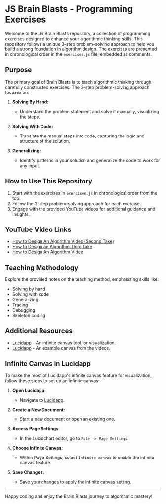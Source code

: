 # JS Brain Blasts - Programming Exercises

Welcome to the JS Brain Blasts repository, a collection of programming exercises designed to enhance your algorithmic thinking skills. This repository follows a unique 3-step problem-solving approach to help you build a strong foundation in algorithm design. The exercises are presented in chronological order in the `exercises.js` file, embedded as comments.

## Purpose

The primary goal of Brain Blasts is to teach algorithmic thinking through carefully constructed exercises. The 3-step problem-solving approach focuses on:

1. **Solving By Hand:**
   - Understand the problem statement and solve it manually, visualizing the steps.

2. **Solving With Code:**
   - Translate the manual steps into code, capturing the logic and structure of the solution.

3. **Generalizing:**
   - Identify patterns in your solution and generalize the code to work for any input.

## How to Use This Repository

1. Start with the exercises in `exercises.js` in chronological order from the top.
2. Follow the 3-step problem-solving approach for each exercise.
3. Engage with the provided YouTube videos for additional guidance and insights.

## YouTube Video Links

- [How to Design An Algorithm Video (Second Take)](https://youtu.be/WKuqDFxxrUs)
- [How to Design an Algorithm Third Take](https://youtu.be/K1yVXez0zuA)
- [How to Design An Algorithm Video](https://youtu.be/B_YXEku3WD0)

## Teaching Methodology

Explore the provided notes on the teaching method, emphasizing skills like:
- Solving by hand
- Solving with code
- Generalizing
- Tracing
- Debugging
- Skeleton coding

## Additional Resources

- [Lucidapp](https://lucid.app) - An infinite canvas tool for visualization.
- [Lucidapp](https://lucid.app/lucidchart/b95b5da9-15d0-4e92-979c-9fc359a03587/edit?viewport_loc=125%2C-234%2C1969%2C869%2C0_0&invitationId=inv_b7bb61d5-7643-4661-a84d-12eeb67da630) - An example canvas from the videos.

## Infinite Canvas in Lucidapp

To make the most of Lucidapp's infinite canvas feature for visualization, follow these steps to set up an infinite canvas:

1. **Open Lucidapp:**
   - Navigate to [Lucidapp](https://lucid.app).

2. **Create a New Document:**
   - Start a new document or open an existing one.

3. **Access Page Settings:**
   - In the Lucidchart editor, go to `File -> Page Settings`.

4. **Choose Infinite Canvas:**
   - Within Page Settings, select `Infinite canvas` to enable the infinite canvas feature.

5. **Save Changes:**
   - Save your changes to apply the infinite canvas setting.

---

Happy coding and enjoy the Brain Blasts journey to algorithmic mastery!
